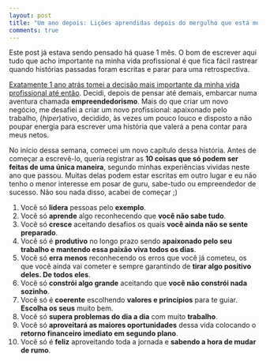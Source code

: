 ```yaml
---
layout: post
title: "Um ano depois: Lições aprendidas depois do mergulho que está mudando minha vida"
comments: true
---
```


Este post já estava sendo pensado há quase 1 mês. O bom de escrever aqui tudo que acho importante na minha vida profissional é que fica fácil rastrear quando histórias passadas foram escritas e parar para uma retrospectiva.

[Exatamente 1 ano atrás tomei a decisão mais importante da minha vida profissional até então](/2011/05/18/a-hora-e-agora). Decidi, depois de pensar até demais, embarcar numa aventura chamada __empreendedorismo__. Mais do que criar um novo negócio, me desafiei a criar um novo profissional: apaixonado pelo trabalho, (_hiper_)ativo, decidido, às vezes um pouco louco e disposto a não poupar energia para escrever uma história que valerá a pena contar para meus netos.

No início dessa semana, comecei um novo capítulo dessa história. Antes de começar a escrevê-lo, queria registrar as __10 coisas que só podem ser feitas de uma única maneira__, segundo minhas experiências vividas neste ano que passou. Muitas delas podem estar escritas em outro lugar e eu não tenho o menor interesse em posar de guru, sabe-tudo ou empreendedor de sucesso. Não sou nada disso, acabei de começar ;)

1. Você só __lidera__ pessoas pelo __exemplo__.
2. Você só __aprende__ algo reconhecendo que __você não sabe tudo__.
3. Você só __cresce__ aceitando desafios os quais __você ainda não se sente preparado__.
4. Você só é __produtivo__ no longo prazo sendo __apaixonado pelo seu trabalho e mantendo essa paixão viva todos os dias__.
5. Você só __erra menos__ reconhecendo os erros que você já cometeu, os que você ainda vai cometer e sempre garantindo de __tirar algo positivo deles. De todos eles__.
6. Você só __constrói algo grande__ aceitando que __você não constrói nada sozinho__.
7. Você só é __coerente__ escolhendo __valores e princípios__ para te guiar. __Escolha os seus__ muito bem.
8. Você só __supera problemas do dia a dia__ com muito __trabalho__.
9. Você só __aproveitará as maiores oportunidades__ dessa vida colocando o __retorno financeiro imediato em segundo plano__.
10. Você só é __feliz__ aproveitando toda a jornada e __sabendo a hora de mudar de rumo__.
